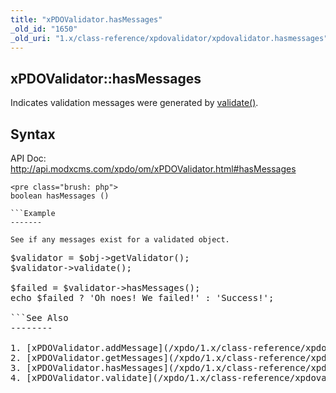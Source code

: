 ```yaml
---
title: "xPDOValidator.hasMessages"
_old_id: "1650"
_old_uri: "1.x/class-reference/xpdovalidator/xpdovalidator.hasmessages"
---
```


xPDOValidator::hasMessages
--------------------------

Indicates validation messages were generated by [validate()](/xpdo/1.x/class-reference/xpdovalidator/xpdovalidator.validate "xPDOValidator.validate").

Syntax
------

API Doc: <http://api.modxcms.com/xpdo/om/xPDOValidator.html#hasMessages>

```
<pre class="brush: php">
boolean hasMessages ()

```Example
-------

See if any messages exist for a validated object.

```
<pre class="brush: php">
$validator = $obj->getValidator();
$validator->validate();

$failed = $validator->hasMessages();
echo $failed ? 'Oh noes! We failed!' : 'Success!';

```See Also
--------

1. [xPDOValidator.addMessage](/xpdo/1.x/class-reference/xpdovalidator/xpdovalidator.addmessage)
2. [xPDOValidator.getMessages](/xpdo/1.x/class-reference/xpdovalidator/xpdovalidator.getmessages)
3. [xPDOValidator.hasMessages](/xpdo/1.x/class-reference/xpdovalidator/xpdovalidator.hasmessages)
4. [xPDOValidator.validate](/xpdo/1.x/class-reference/xpdovalidator/xpdovalidator.validate)